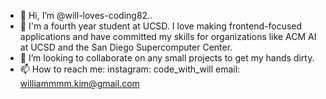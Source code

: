 - 👋 Hi, I’m @will-loves-coding82.. 
- 🌱 I'm a fourth year student at UCSD. I love making frontend-focused applications and have committed my skills for organizations like ACM AI at UCSD and the San Diego Supercomputer Center.
- 💞️ I’m looking to collaborate on any small projects to get my hands dirty. 
- 📫 How to reach me: instagram: code_with_will
                       email:  williammmm.kim@gmail.com

<!---
will-loves-coding82/will-loves-coding82 is a ✨ special ✨ repository because its `README.md` (this file) appears on your GitHub profile.
You can click the Preview link to take a look at your changes.
--->
